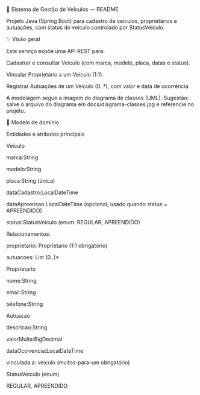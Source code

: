 🚗 Sistema de Gestão de Veículos — README

Projeto Java (Spring Boot) para cadastro de veículos, proprietários e autuações, com status do veículo controlado por StatusVeiculo.

✨ Visão geral

Este serviço expõe uma API REST para:

Cadastrar e consultar Veículo (com marca, modelo, placa, datas e status).

Vincular Proprietário a um Veículo (1:1).

Registrar Autuações de um Veículo (0..*), com valor e data de ocorrência.

A modelagem segue a imagem do diagrama de classes (UML). Sugestão: salve o arquivo do diagrama em docs/diagrama-classes.jpg e referencie no projeto.

🧠 Modelo de domínio

Entidades e atributos principais

Veiculo

marca:String

modelo:String

placa:String (única)

dataCadastro:LocalDateTime

dataApreensao:LocalDateTime (opcional; usado quando status = APREENDIDO)

status:StatusVeiculo (enum: REGULAR, APREENDIDO)

Relacionamentos:

proprietario: Proprietario (1:1 obrigatório)

autuacoes: List<Autuacao> (0..)*

Proprietario

nome:String

email:String

telefone:String

Autuacao

descricao:String

valorMulta:BigDecimal

dataOcorrencia:LocalDateTime

vinculada a: veiculo (muitos-para-um obrigatório)

StatusVeiculo (enum)

REGULAR, APREENDIDO
